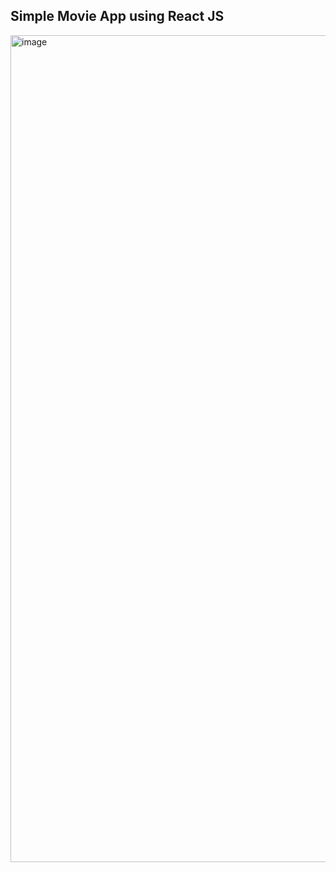 ## Simple Movie App using React JS

<img width="1323" alt="image" src="https://github.com/upskyy/react-movie/assets/54731898/77cf531b-4393-410b-b321-164b8a632989">
